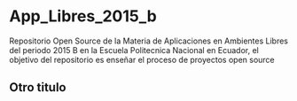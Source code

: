 # App_Libres_2015_b
Repositorio Open Source de la Materia de Aplicaciones en Ambientes Libres del periodo 2015 B en la Escuela Politecnica Nacional en Ecuador, el objetivo del repositorio es enseñar el proceso de proyectos open source

## Otro titulo